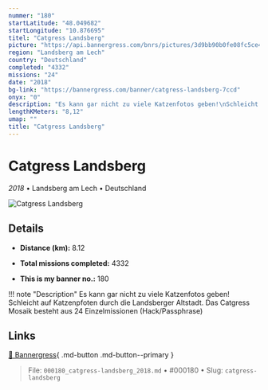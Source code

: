 ```yaml
---
nummer: "180"
startLatitude: "48.049682"
startLongitude: "10.876695"
titel: "Catgress Landsberg"
picture: "https://api.bannergress.com/bnrs/pictures/3d9bb90b0fe08fc5ce4239ee33a76362"
region: "Landsberg am Lech"
country: "Deutschland"
completed: "4332"
missions: "24"
date: "2018"
bg-link: "https://bannergress.com/banner/catgress-landsberg-7ccd"
onyx: "0"
description: "Es kann gar nicht zu viele Katzenfotos geben!\nSchleicht auf Katzenpfoten durch die Landsberger Altstadt. \nDas Catgress Mosaik besteht aus 24 Einzelmissionen (Hack/Passphrase)"
lengthKMeters: "8,12"
umap: ""
title: "Catgress Landsberg"
---
```

# Catgress Landsberg

*2018* • Landsberg am Lech • Deutschland

![Catgress Landsberg](https://api.bannergress.com/bnrs/pictures/3d9bb90b0fe08fc5ce4239ee33a76362)

## Details
- **Distance (km):** 8.12

- **Total missions completed:** 4332
- **This is my banner no.:** 180


!!! note "Description"
    Es kann gar nicht zu viele Katzenfotos geben!
Schleicht auf Katzenpfoten durch die Landsberger Altstadt. 
Das Catgress Mosaik besteht aus 24 Einzelmissionen (Hack/Passphrase)



## Links
[🔗 Bannergress](https://bannergress.com/banner/catgress-landsberg-7ccd){ .md-button .md-button--primary }



> File: `000180_catgress-landsberg_2018.md` • #000180 • Slug: `catgress-landsberg`
